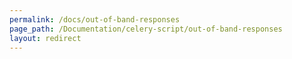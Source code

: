 ```yaml
---
permalink: /docs/out-of-band-responses
page_path: /Documentation/celery-script/out-of-band-responses
layout: redirect
---
```

